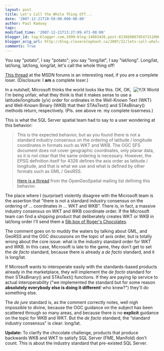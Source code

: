 ```yaml
---
layout: post
title: Let's Call the Whole Thing Off...
date: '2007-12-21T10:50:00.000-08:00'
author: Paul Ramsey
tags: 
modified_time: '2007-12-21T13:27:09.471-08:00'
blogger_id: tag:blogger.com,1999:blog-14903426.post-8136698679547151006
blogger_orig_url: http://blog.cleverelephant.ca/2007/12/lets-call-whole-thing-off.html
comments: True
---
```


You say "potato", I say "potato"; you say "long/lat", I say "lat/long". Long/lat, lat/long, lat/long, long/lat, let's call the whole thing off!

[This thread](http://forums.microsoft.com/MSDN/ShowPost.aspx?PostID=2431933&SiteID=1) at the MSDN forums is an interesting read, if you are a complete loser. (Disclosure: I **am** a complete loser.)

<img src="http://farm3.static.flickr.com/2259/2126731271_80b7eaf00d.jpg?v=0" align="right" alt="Y/X World" />In a nutshell, Microsoft thinks the world looks like this.  OK, OK, I'm being unfair, what they think is that it makes sense to use a latitude/longitude (y/x) order for ordinates in the Well-Known Text (WKT) and Well-Known Binary (WKB) that their STAsText() and STAsBinary() methods return, respectively. (Pls. see above re: my complete loserness.)

This is what the SQL Server spatial team had to say to a user wondering at this behavior:

<blockquote>This is the expected behavior, but as you found there is not a standard industry consensus on the ordering of latitude / longitude coordinates in formats such as WKT and WKB.  The OGC SFS document does not cover geographic coordinates, only planar data, so it is not clear that the same ordering is necessary.  However, the EPSG definition itself for 4326 defines the axis order as latitude / longitude, and that is what we use and what is defined by other formats such as GML / GeoRSS.

[Here is a thread](http://mail.opengeospatial.org/pipermail/wfs-dev/2005-May/000236.html) from the OpenGeoSpatial mailing list defining this behavior.</blockquote>

The place where I (surprise!) violently disagree with the Microsoft team is the assertion that &ldquo;there is not a standard industry consensus on the ordering of ... coordinates in ... WKT and WKB&rdquo;. There is, in fact, a massive industry consensus on WKT and WKB coordinate order. If the Microsoft team can find a shipping product that deliberately creates WKT or WKB in lat/long order I'll send them a [5lb box of Roger's Chocolates](http://www.rogerschocolates.com/products.php?category_id=12&page=1&search=&product_id=5470411621727d756f86f5b7957c378bd).

The comment goes on to muddy the waters by talking about GML, and GeoRSS and the OGC discussions on the topic of axis order, but is totally wrong about the core issue: what is the industry standard order for WKT and WKB.  In this case, Microsoft is late to the game, they don't get to set the *de facto* standard, because there is already a *de facto* standard, and it is long/lat.  

If Microsoft wants to interoperate easily with the standards-based products already in the marketplace, they will implement the *de facto* standard for their  STAsBinary() and STAsText() functions.  If they are paying lip service to actual interoperability ("we implemented the standard but for some reason **absolutely everybody else is doing it different**! who knew?") they'll do something else.

The *de jure* standard is, as the comment correctly notes, well nigh impossible to divine, because the OGC guidance on the subject has been scattered through so many areas, and because there is no **explicit** guidance on the topic for WKB and WKT.  But the *de facto* standard, the &ldquo;standard industry consensus&rdquo; is clear: long/lat.

**Update:** To clarify the chocolate challenge, products that produce backwards WKB and WKT to satisfy SQL Server (FME, Manifold) don't count. This is about the industry standard that pre-existed SQL Server.